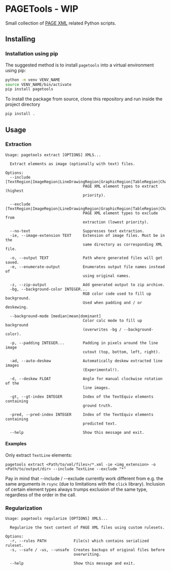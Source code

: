 # PAGETools - WIP
Small collection of [PAGE XML](https://github.com/PRImA-Research-Lab/PAGE-XML) related Python scripts.

## Installing
### Installation using pip
The suggested method is to install `pagetools` into a virtual environment using pip:
```bash
python -m venv VENV_NAME
source VENV_NAME/bin/activate
pip install pagetools
```
To install the package from source, clone this repository and run inside the project directory
```bash
pip install .
```

## Usage

### Extraction
```
Usage: pagetools extract [OPTIONS] XMLS...

  Extract elements as image (optionally with text) files.

Options:
  --include [TextRegion|ImageRegion|LineDrawingRegion|GraphicRegion|TableRegion|ChartRegion|MapRegion|SeparatorRegion|MathsRegion|ChemRegion|MusicRegion|AdvertRegion|NoiseRegion|NoiseRegion|UnknownRegion|CustomRegion|TextLine|*]
                                  PAGE XML element types to extract (highest
                                  priority).

  --exclude [TextRegion|ImageRegion|LineDrawingRegion|GraphicRegion|TableRegion|ChartRegion|MapRegion|SeparatorRegion|MathsRegion|ChemRegion|MusicRegion|AdvertRegion|NoiseRegion|NoiseRegion|UnknownRegion|CustomRegion|TextLine|*]
                                  PAGE XML element types to exclude from
                                  extraction (lowest priority).

  --no-text                       Suppresses text extraction.
  -ie, --image-extension TEXT     Extension of image files. Must be in the
                                  same directory as corresponding XML file.

  -o, --output TEXT               Path where generated files will get saved.
  -e, --enumerate-output          Enumerates output file names instead of
                                  using original names.

  -z, --zip-output                Add generated output to zip archive.
  -bg, --background-color INTEGER...
                                  RGB color code used to fill up background.
                                  Used when padding and / or deskewing.

  --background-mode [median|mean|dominant]
                                  Color calc mode to fill up background
                                  (overwrites -bg / --background-color).

  -p, --padding INTEGER...        Padding in pixels around the line image
                                  cutout (top, bottom, left, right).

  -ad, --auto-deskew              Automatically deskew extracted line images
                                  (Experimental!).

  -d, --deskew FLOAT              Angle for manual clockwise rotation of the
                                  line images.

  -gt, --gt-index INTEGER         Index of the TextEquiv elements containing
                                  ground truth.

  -pred, --pred-index INTEGER     Index of the TextEquiv elements containing
                                  predicted text.

  --help                          Show this message and exit.
```

#### Examples
Only extract `TextLine` elements:
```
pagetools extract <Path/to/xml/files>/*.xml -ie <img_extension> -o <Path/to/output/dir> --include TextLine --exclude "*"
```

Pay in mind that --include / --exclude currently work different from e.g. the same arguments in `rsync` (due to limitations with the `click` library). Inclusion of certain element types always trumps exclusion of the same type, regardless of the order in the call.

### Regularization
```
Usage: pagetools regularize [OPTIONS] XMLS...

  Regularize the text content of PAGE XML files using custom rulesets.

Options:
  -r, --rules PATH            File(s) which contains serialized ruleset.
  -s, --safe / -us, --unsafe  Creates backups of original files before
                              overwriting.

  --help                      Show this message and exit.

```
